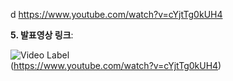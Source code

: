 d
https://www.youtube.com/watch?v=cYjtTg0kUH4



**5. 발표영상 링크**:  

![Video Label](http://img.youtube.com/vi/cYjtTg0kUH4/0.jpg) <br>
(https://www.youtube.com/watch?v=cYjtTg0kUH4)


